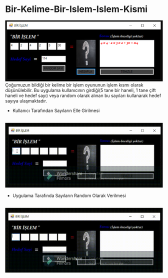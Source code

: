 # Bir-Kelime-Bir-Islem-Islem-Kismi

![CSharp-Form---Bir-Kelime-Bir-Islem---Kelime-Kismi](anaEkran.PNG) </br>
Çoğumuzun bildiği bir kelime bir işlem oyununun işlem kısmı olarak düşünülebilir. Bu uygulama kullanıcının girdiği(5 tane bir haneli, 1 tane çift haneli ve hedef sayı) veya random olarak alınan bu sayıları kullanarak hedef sayıya ulaşmaktadır.

<ul>
  <li>Kullanıcı Tarafından Sayıların Elle Girilmesi</li> </br>
</ul>  

![CSharp-Form---Bir-Kelime-Bir-Islem---Kelime-Kismi](Manuel_Trim.gif)

<ul>
  <li>Uygulama Tarafında Sayıların Random Olarak Verilmesi</li> </br>
</ul>  

![CSharp-Form---Bir-Kelime-Bir-Islem---Kelime-Kismi](Random_Trim.gif)
